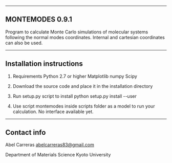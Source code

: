 ---------------------------------------------------------
MONTEMODES 0.9.1
---------------------------------------------------------
Program to calculate Monte Carlo simulations of molecular
systems following the normal modes coordinates. Internal
and cartesian coordinates can also be used.

---------------------------------------------------------
Installation instructions
---------------------------------------------------------
1. Requirements
Python 2.7 or higher
Matplotlib
numpy
Scipy

2. Download the source code and place it in the installation directory

3. Run setup.py script to install
python setup.py install --user

4. Use script montemodes inside scripts folder as a model
to run your calculation. No interface available yet.

---------------------------------------------------------
Contact info
---------------------------------------------------------
Abel Carreras
abelcarreras83@gmail.com

Department of Materials Science
Kyoto University
